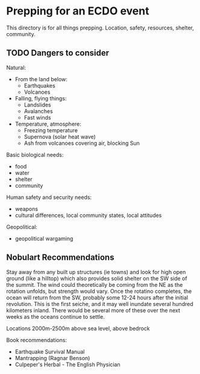 # Prepping for an ECDO event

This directory is for all things prepping. Location, safety, resources, shelter, community.

## TODO Dangers to consider

Natural:
- From the land below:
	- Earthquakes
	- Volcanoes
- Falling, flying things:
	- Landslides
	- Avalanches
	- Fast winds
- Temperature, atmosphere:
	- Freezing temperature
	- Supernova (solar heat wave)
	- Ash from volcanoes covering air, blocking Sun

Basic biological needs:
- food
- water
- shelter
- community

Human safety and security needs:
- weapons
- cultural differences, local community states, local attitudes

Geopolitical:
- geopolitical wargaming

## Nobulart Recommendations

Stay away from any built up structures (ie towns) and look for high open ground (like a hilltop) which also provides solid shelter on the SW side of the summit. The wind could theoretically be coming from the NE as the rotation unfolds, but strength would vary. Once the rotatino completes, the ocean will return from the SW, probably some 12-24 hours after the initial revolution. This is the first seiche, and it may well inundate several hundred kilometers inland. There would be several more of these over the next weeks as the oceans continue to settle.

Locations 2000m-2500m above sea level, above bedrock

Book recommendations:
- Earthquake Survival Manual
- Mantrapping (Ragnar Benson)
- Culpeper's Herbal - The English Physician
